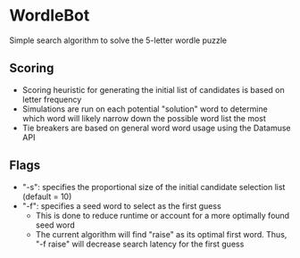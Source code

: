 # WordleBot
Simple search algorithm to solve the 5-letter wordle puzzle

## Scoring
- Scoring heuristic for generating the initial list of candidates is based on letter frequency
- Simulations are run on each potential "solution" word to determine which word will likely narrow down the possible word list the most
- Tie breakers are based on general word word usage using the Datamuse API

## Flags
- "-s": specifies the proportional size of the initial candidate selection list (default = 10)
- "-f": specifies a seed word to select as the first guess
  - This is done to reduce runtime or account for a more optimally found seed word
  - The current algorithm will find "raise" as its optimal first word. Thus, "-f raise" will decrease search latency for the first guess

